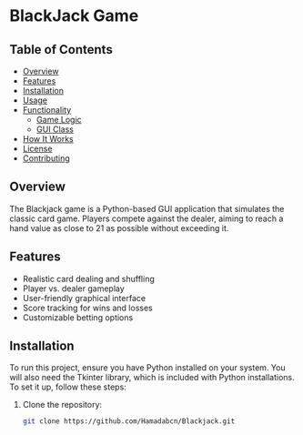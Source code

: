 # BlackJack Game

## Table of Contents
- [Overview](#overview)
- [Features](#features)
- [Installation](#installation)
- [Usage](#usage)
- [Functionality](#functionality)
  - [Game Logic](#game-logic)
  - [GUI Class](#gui-class)
- [How It Works](#how-it-works)
- [License](#license)
- [Contributing](#contributing)

## Overview
The Blackjack game is a Python-based GUI application that simulates the classic card game. Players compete against the dealer, aiming to reach a hand value as close to 21 as possible without exceeding it.

## Features
- Realistic card dealing and shuffling
- Player vs. dealer gameplay
- User-friendly graphical interface
- Score tracking for wins and losses
- Customizable betting options

## Installation
To run this project, ensure you have Python installed on your system. You will also need the Tkinter library, which is included with Python installations. To set it up, follow these steps:

1. Clone the repository:
   ```bash
   git clone https://github.com/Hamadabcn/Blackjack.git
